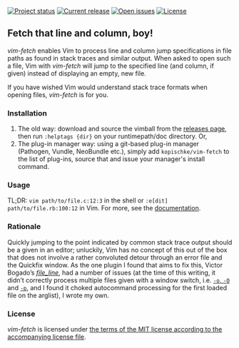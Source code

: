 [![Project status][badge-status]][vimscripts]
[![Current release][badge-release]][releases]
[![Open issues][badge-issues]][issues]
[![License][badge-license]][license]

## Fetch that line and column, boy!

*vim-fetch* enables Vim to process line and column jump specifications in file
paths as found in stack traces and similar output. When asked to open such
a file, Vim with *vim-fetch* will jump to the specified line (and column, if
given) instead of displaying an empty, new file.

If you have wished Vim would understand stack trace formats when opening files, *vim-fetch* is for you.

### Installation

1. The old way: download and source the vimball from the [releases page][releases], then run `:helptags {dir}` on your runtimepath/doc directory. Or,
2. The plug-in manager way: using a git-based plug-in manager (Pathogen, Vundle, NeoBundle etc.), simply add `kopischke/vim-fetch` to the list of plug-ins, source that and issue your manager's install command.

### Usage

TL;DR: `vim path/to/file.c:12:3` in the shell or `:e[dit] path/to/file.rb:100:12` in Vim. For more, see the [documentation][doc].

### Rationale

Quickly jumping to the point indicated by common stack trace output should be a given in an editor; unluckily, Vim has no concept of this out of the box that does not involve a rather convoluted detour through an error file and the Quickfix window. As the one plugin I found that aims to fix this, Victor Bogado’s [*file_line*][bogado-plugin], had a number of issues (at the time of this writing, it didn’t correctly process multiple files given with a window switch, i.e. [`-o`, `-O`][bogado-issue-winswitch] and [`-p`][bogado-issue-tabswitch], and I found it choked autocommand processing for the first loaded file on the arglist), I wrote my own.

### License

*vim-fetch* is licensed under [the terms of the MIT license according to the accompanying license file][license].

[badge-status]: http://img.shields.io/badge/status-active-brightgreen.svg?style=flat-square
[badge-release]: http://img.shields.io/github/release/kopischke/vim-fetch.svg?style=flat-square
[badge-issues]: http://img.shields.io/github/issues/kopischke/vim-fetch.svg?style=flat-square
[badge-license]: http://img.shields.io/badge/license-MIT-blue.svg?style=flat-square
[bogado-plugin]: https://github.com/bogado/file-line
[bogado-issue-tabswitch]: https://github.com/bogado/file-line/issues/11
[bogado-issue-winswitch]: https://github.com/bogado/file-line/issues/36
[doc]:      doc/vim-fetch.txt
[issues]: https://github.com/kopischke/vim-fetch/issues
[license]:  LICENSE.md
[releases]: https://github.com/kopischke/vim-fetch/releases
[vimscripts]: http://www.vim.org/scripts/script.php?script_id=4929
